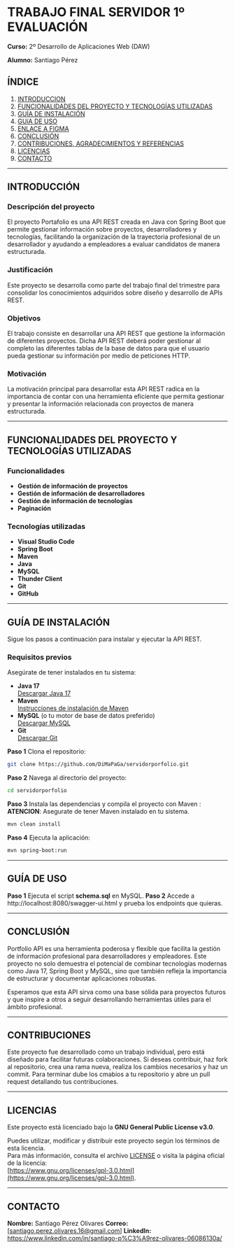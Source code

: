 # TRABAJO FINAL SERVIDOR 1º EVALUACIÓN

**Curso:** 2º Desarrollo de Aplicaciones Web (DAW)

**Alumno:** Santiago Pérez


## ÍNDICE

1. [INTRODUCCION](#introduccion)
2. [FUNCIONALIDADES DEL PROYECTO Y TECNOLOGÍAS UTILIZADAS](#funcionalidades-del-proyecto-y-tecnologías-utilizadas)
3. [GUÍA DE INSTALACIÓN](#guía-de-instalación)
4. [GUíA DE USO](#guía-de-uso)
5. [ENLACE A FIGMA](#enlace-a-figma)
6. [CONCLUSIÓN](#conclusión)
7. [CONTRIBUCIONES, AGRADECIMIENTOS Y REFERENCIAS](#contribuciones-agradecimientos-y-referencias)
8. [LICENCIAS](#licencias)
9. [CONTACTO](#contacto)

---

## INTRODUCCIÓN


### Descripción del proyecto

El proyecto Portafolio es una API REST creada en Java con Spring Boot que permite gestionar información sobre proyectos, desarrolladores y tecnologías, facilitando la organización de la trayectoria profesional de un desarrollador y ayudando a empleadores a evaluar candidatos de manera estructurada.


### Justificación

Este proyecto se desarrolla como parte del trabajo final del trimestre para consolidar los conocimientos adquiridos sobre diseño y desarrollo de APIs REST. 


### Objetivos

El trabajo consiste en desarrollar una API REST que gestione la información de diferentes proyectos. Dicha API REST deberá poder gestionar al completo las diferentes tablas de la base de datos para que el usuario pueda gestionar su información por medio de peticiones HTTP.


### Motivación

La motivación principal para desarrollar esta API REST radica en la importancia de contar con una herramienta eficiente que permita gestionar y presentar la información relacionada con proyectos de manera estructurada.

---


## FUNCIONALIDADES DEL PROYECTO Y TECNOLOGÍAS UTILIZADAS


### Funcionalidades

- **Gestión de información de proyectos**
- **Gestión de información de desarrolladores**
- **Gestión de información de tecnologías**
- **Paginación**


### Tecnologías utilizadas

- **Visual Studio Code**
- **Spring Boot**
- **Maven**
- **Java**
- **MySQL**
- **Thunder Client**
- **Git**
- **GitHub**

---


## GUÍA DE INSTALACIÓN

Sigue los pasos a continuación para instalar y ejecutar la API REST.

### Requisitos previos

Asegúrate de tener instalados en tu sistema:

- **Java 17**  
  [Descargar Java 17](https://www.oracle.com/java/technologies/javase-jdk17-downloads.html)
- **Maven**  
  [Instrucciones de instalación de Maven](https://maven.apache.org/install.html)
- **MySQL** (o tu motor de base de datos preferido)  
  [Descargar MySQL](https://dev.mysql.com/downloads/)
- **Git**  
  [Descargar Git](https://git-scm.com/)

**Paso 1** Clona el repositorio:

   ```bash
   git clone https://github.com/DiMaPaGa/servidorporfolio.git
   ```

**Paso 2** Navega al directorio del proyecto:

   ```bash
   cd servidorporfolio
   ```

**Paso 3** Instala las dependencias y compila el proyecto con Maven :
 **ATENCION**: Asegurate de tener Maven instalado en tu sistema.
   ```bash
   mvn clean install
   ```
**Paso 4** Ejecuta la aplicación:
   ```bash
   mvn spring-boot:run
   ```

---


## GUÍA DE USO

**Paso 1** Ejecuta el script **schema.sql** en MySQL.
**Paso 2** Accede a http://localhost:8080/swagger-ui.html y prueba los endpoints que quieras.

---


## CONCLUSIÓN

Portfolio API es una herramienta poderosa y flexible que facilita la gestión de información profesional para desarrolladores y empleadores. Este proyecto no solo demuestra el potencial de combinar tecnologías modernas como Java 17, Spring Boot y MySQL, sino que también refleja la importancia de estructurar y documentar aplicaciones robustas.

Esperamos que esta API sirva como una base sólida para proyectos futuros y que inspire a otros a seguir desarrollando herramientas útiles para el ámbito profesional.


---


## CONTRIBUCIONES

Este proyecto fue desarrollado como un trabajo individual, pero está diseñado para facilitar futuras colaboraciones. Si deseas contribuir, haz fork al repositorio, crea una rama nueva, realiza los cambios necesarios y haz un commit. Para terminar dube los cmabios a tu repositorio y abre un pull request detallando tus contribuciones.

---


## LICENCIAS

Este proyecto está licenciado bajo la **GNU General Public License v3.0**.  

Puedes utilizar, modificar y distribuir este proyecto según los términos de esta licencia.  
Para más información, consulta el archivo [LICENSE](./LICENSE) o visita la página oficial de la licencia:  
[https://www.gnu.org/licenses/gpl-3.0.html](https://www.gnu.org/licenses/gpl-3.0.html).

---


## CONTACTO

**Nombre:** Santiago Pérez Olivares
**Correo:** [santiago.perez.olivares.16@gmail.com[](mailto:santiago.perez.olivares.16@gmail.com)]
**LinkedIn:** https://www.linkedin.com/in/santiago-p%C3%A9rez-olivares-06086130a/
